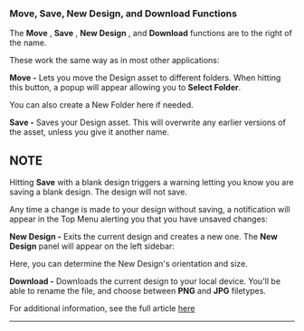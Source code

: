 ### Move, Save, New Design, and Download Functions

The **Move** , **Save** , **New Design** , and **Download** functions are to the right of the name.



These work the same way as in most other applications:

**Move -** Lets you move the Design asset to different folders. When hitting this button, a popup will appear allowing you to **Select Folder**.



You can also create a New Folder here if needed.

**Save -** Saves your Design asset. This will overwrite any earlier versions of the asset, unless you give it another name.

**NOTE**  
---  
Hitting **Save** with a blank design triggers a warning letting you know you are saving a blank design. The design will not save.  
  


Any time a change is made to your design without saving, a notification will appear in the Top Menu alerting you that you have unsaved changes:



**New Design -** Exits the current design and creates a new one. The **New Design** panel will appear on the left sidebar:



Here, you can determine the New Design's orientation and size.

**Download -** Downloads the current design to your local device. You'll be able to rename the file, and choose between **PNG** and **JPG** filetypes.

For additional information, see the full article [here](https://support.optisigns.com/hc/en-us/articles/42087942047379)

---
